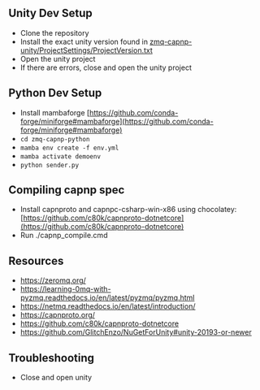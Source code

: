 
## Unity Dev Setup
- Clone the repository
- Install the exact unity version found in [zmq-capnp-unity/ProjectSettings/ProjectVersion.txt](zmq-capnp-unity/ProjectSettings/ProjectVersion.txt)
- Open the unity project
- If there are errors, close and open the unity project

## Python Dev Setup
- Install mambaforge [https://github.com/conda-forge/miniforge#mambaforge](https://github.com/conda-forge/miniforge#mambaforge)
- `cd zmq-capnp-python`
- `mamba env create -f env.yml`
- `mamba activate demoenv`
- `python sender.py`

## Compiling capnp spec
- Install capnproto and capnpc-csharp-win-x86 using chocolatey: [https://github.com/c80k/capnproto-dotnetcore](https://github.com/c80k/capnproto-dotnetcore)
- Run ./capnp_compile.cmd

## Resources
- https://zeromq.org/
- https://learning-0mq-with-pyzmq.readthedocs.io/en/latest/pyzmq/pyzmq.html
- https://netmq.readthedocs.io/en/latest/introduction/
- https://capnproto.org/
- https://github.com/c80k/capnproto-dotnetcore
- https://github.com/GlitchEnzo/NuGetForUnity#unity-20193-or-newer

## Troubleshooting
- Close and open unity